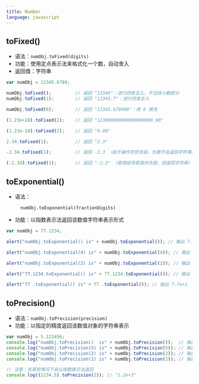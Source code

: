 ```yaml
---
title: Number
language: javascript
---
```


## toFixed()

* 语法：`numObj.toFixed(digits)`
* 功能：使用定点表示法来格式化一个数，自动舍入
* 返回值：字符串

```javascript
var numObj = 12345.6789;

numObj.toFixed();         // 返回 "12346"：进行四舍五入，不包括小数部分
numObj.toFixed(1);        // 返回 "12345.7"：进行四舍五入

numObj.toFixed(6);        // 返回 "12345.678900"：用 0 填充

(1.23e+20).toFixed(2);    // 返回 "123000000000000000000.00"

(1.23e-10).toFixed(2);    // 返回 "0.00"

2.34.toFixed(1);          // 返回 "2.3"

-2.34.toFixed(1);         // 返回 -2.3 （由于操作符优先级，负数不会返回字符串）

(-2.34).toFixed(1);       // 返回 "-2.3" （若用括号提高优先级，则返回字符串）
```

## toExponential()

* 语法：

        numObj.toExponential(fractionDigits)

* 功能：以指数表示法返回该数值字符串表示形式

```javascript
var numObj = 77.1234;

alert("numObj.toExponential() is" + numObj.toExponential()); // 输出 7.71234e+1

alert("numObj.toExponential(4) is" + numObj.toExponential(4)); // 输出 7.7123e+1

alert("numObj.toExponential(2) is" + numObj.toExponential(2)); // 输出 7.71e+1

alert("77.1234.toExponential() is" + 77.1234.toExponential()); // 输出 7.71234e+1

alert("77 .toExponential() is" + 77 .toExponential()); // 输出 7.7e+1
```

## toPrecision()

* 语法：`numObj.toPrecision(precision)`
* 功能：以指定的精度返回该数值对象的字符串表示

```javascript
var numObj = 5.123456;
console.log("numObj.toPrecision()  is" + numObj.toPrecision());  // 输出 5.123456
console.log("numObj.toPrecision(5) is" + numObj.toPrecision(5)); // 输出 5.1235
console.log("numObj.toPrecision(2) is" + numObj.toPrecision(2)); // 输出 5.1
console.log("numObj.toPrecision(1) is" + numObj.toPrecision(1)); // 输出 5

// 注意：在某些情况下会以指数表示法返回
console.log((1234.5).toPrecision(2)); // "1.2e+3"
```
